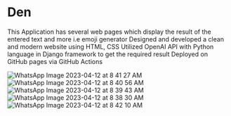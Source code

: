 # Den

This Application has several web pages which display the result of the entered text and more i.e emoji generator
Designed and developed a clean and modern website using HTML, CSS
Utilized OpenAI API with Python language in Django framework to get the required result
Deployed on GitHub pages via GitHub Actions

![WhatsApp Image 2023-04-12 at 8 41 27 AM](https://user-images.githubusercontent.com/70316270/231339070-e65e59e2-05e5-49b3-85c6-1fb62b7700c6.jpeg)
![WhatsApp Image 2023-04-12 at 8 40 56 AM](https://user-images.githubusercontent.com/70316270/231339073-5b70c9e5-9208-419b-a500-779f5ce801d7.jpeg)
![WhatsApp Image 2023-04-12 at 8 39 43 AM](https://user-images.githubusercontent.com/70316270/231339077-eea0c804-5318-48f7-abfd-829912e6997d.jpeg)
![WhatsApp Image 2023-04-12 at 8 38 30 AM](https://user-images.githubusercontent.com/70316270/231339079-94751fbf-89e8-4393-b3ea-24a8a6dc6da2.jpeg)
![WhatsApp Image 2023-04-12 at 8 42 10 AM](https://user-images.githubusercontent.com/70316270/231339080-be6385ec-8c89-49da-80ec-6d0b22e1bec2.jpeg)
